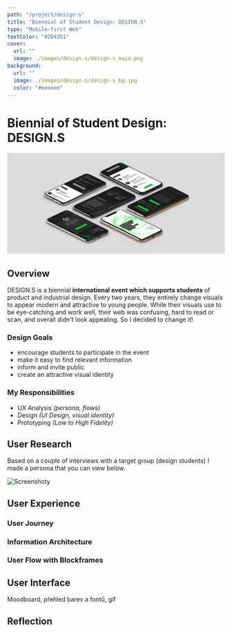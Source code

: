 ```yaml
---
path: "/project/design-s"
title: "Biennial of Student Design: DESIGN.S"
type: "Mobile-first Web"
textColor: "#2D4351"
cover:
  url: ""
  image: ./images/design-s/design-s_main.png
background:
  url: ""
  image: ./images/design-s/design-s_bg.jpg
  color: "#eeeeee"
---
```


# Biennial of Student Design: DESIGN.S

<full-width color="#dddddd">

  ![Screenshoty](./images/design-s/design-s_isometric.jpg)

</full-width>

## Overview

DESIGN.S is a biennial __international event which supports students__ of product and industrial design. Every two years, they entirely change visuals to appear modern and attractive to young people. While their visuals use to be eye-catching and work well, their web was confusing, hard to read or scan, and overall didn't look appealing. So I decided to change it!

### Design Goals
* encourage students to participate in the event
* make it easy to find relevant information
* inform and invite public
* create an attractive visual identity

### My Responsibilities
* UX Analysis _(persona, flows)_
* Design _(UI Design, visual identity)_
* Prototyping _(Low to High Fidelity)_

## User Research
Based on a couple of interviews with a target group (design students) I made a persona that you can view below.

![Screenshoty](https://i.pinimg.com/originals/b6/12/06/b61206d271a3c587f59f30f3828d64ed.png)

## User Experience

### User Journey

### Information Architecture

### User Flow with Blockframes

## User Interface

Moodboard, přehled barev a fontů, gif

## Reflection
